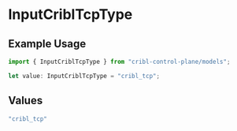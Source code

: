 # InputCriblTcpType

## Example Usage

```typescript
import { InputCriblTcpType } from "cribl-control-plane/models";

let value: InputCriblTcpType = "cribl_tcp";
```

## Values

```typescript
"cribl_tcp"
```